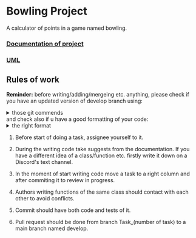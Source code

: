 # Bowling Project

A calculator of points in a game named bowling.

### [Documentation of project](https://github.com/Marimeiko/testing/blob/develop/bowling/docs/ProjectPlan.md)

### [UML](https://github.com/Marimeiko/testing/blob/develop/bowling/docs/plant_uml.png)

## Rules of work

**Reminder:** before writing/adding/mergeing etc. anything, please check if you have an updated version of develop branch using:
<details>
  <summary>those git commends</summary>
  ```
git checkout develop 
git fetch origin
git rebase origin/develop
  ```
</details>
and check also if u have a good formatting of your code:
<details>

<summary>the right format </summary>
```
BasedOnStyle: Chromium
UseTab: Never
IndentWidth: 4
TabWidth: 4
AllowShortIfStatementsOnASingleLine: false
IndentCaseLabels: false
ColumnLimit: 0
AccessModifierOffset: -4
AlignAfterOpenBracket: true
BreakBeforeBraces: Stroustrup
```
</details>

 1. Before start of doing a task, assignee yourself to it.

 2. During the writing code take suggests from the documentation. If you have a different idea of a class/function etc. firstly write it down on a Discord's text channel.

 3. In the moment of start writing code move a task to a right column and after commiting it to review in progress.

 4. Authors writing functions of the same class should contact with each other to avoid conflicts.

 5.  Commit should have both code and tests of it.

 6.  Pull request should be done from branch Task_(number of task) to a main branch named develop.


